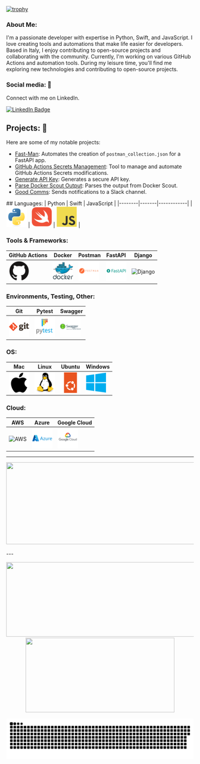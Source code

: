 [![trophy](https://github-profile-trophy.vercel.app/?username=rennf93&title=Stars,Followers,Commits,Repositories,MultipleLang,PullRequest&theme=onedark)](https://github.com/ryo-ma/github-profile-trophy)

### About Me:
I'm a passionate developer with expertise in Python, Swift, and JavaScript. I love creating tools and automations that make life easier for developers. Based in Italy, I enjoy contributing to open-source projects and collaborating with the community. Currently, I'm working on various GitHub Actions and automation tools. During my leisure time, you'll find me exploring new technologies and contributing to open-source projects.

### Social media: 📡
Connect with me on LinkedIn.

[![LinkedIn Badge](https://img.shields.io/badge/LinkedIn-blue?style=for-the-badge&logo=linkedin&logoColor=white)](https://www.linkedin.com/in/renzo-f/)

## Projects: 🚀
Here are some of my notable projects:
- [Fast-Man](https://github.com/rennf93/fast-man): Automates the creation of `postman_collection.json` for a FastAPI app.
- [GitHub Actions Secrets Management](https://github.com/rennf93/github-actions-secrets-mgmt): Tool to manage and automate GitHub Actions Secrets modifications.
- [Generate API Key](https://github.com/rennf93/generate-api-key): Generates a secure API key.
- [Parse Docker Scout Output](https://github.com/rennf93/parse-docker-scout-output): Parses the output from Docker Scout.
- [Good Comms](https://github.com/rennf93/good-comms): Sends notifications to a Slack channel.

<div>
## Languages:
| Python | Swift | JavaScript |
|--------|-------|------------|
| <img src="https://github.com/devicons/devicon/blob/master/icons/python/python-original.svg" title="Python" alt="Python" width="55" height="55"/> | <img src="https://github.com/devicons/devicon/blob/master/icons/swift/swift-original.svg" title="Swift" alt="Swift" width="55" height="55"/> | <img src="https://github.com/devicons/devicon/blob/master/icons/javascript/javascript-original.svg" title="JavaScript" alt="JavaScript" width="55" height="55"/> |

### Tools & Frameworks:
| GitHub Actions | Docker | Postman | FastAPI | Django |
|----------------|--------|---------|---------|---------|
| <img src="https://github.com/devicons/devicon/blob/master/icons/github/github-original.svg" title="GitHub Actions" alt="GitHub Actions" width="55" height="55"/> | <img src="https://github.com/devicons/devicon/blob/master/icons/docker/docker-original-wordmark.svg" title="Docker" alt="Docker" width="55" height="55"/> | <img src="https://github.com/devicons/devicon/blob/master/icons/postman/postman-original-wordmark.svg" title="Postman" alt="Postman" width="55" height="55"/> | <img src="https://github.com/devicons/devicon/blob/master/icons/fastapi/fastapi-original-wordmark.svg" title="FastAPI" alt="FastAPI" width="55" height="55"/> | <img src="https://github.com/devicons/devicon/blob/master/icons/django/django-original-wordmark.svg" title="Django" alt="Django" width="55" height="55"/> |

### Environments, Testing, Other:
| Git | Pytest | Swagger |
|-----|--------|---------|
| <img src="https://github.com/devicons/devicon/blob/master/icons/git/git-original-wordmark.svg" title="Git" alt="Git" width="55" height="55"/> | <img src="https://github.com/devicons/devicon/blob/master/icons/pytest/pytest-original-wordmark.svg" title="Pytest" alt="Pytest" width="55" height="55"/> | <img src="https://github.com/devicons/devicon/blob/master/icons/swagger/swagger-original-wordmark.svg" title="Swagger" alt="Swagger" width="55" height="55"/> |

### OS:
| Mac | Linux | Ubuntu | Windows |
|-------|--------|---------|---------|
| <img src="https://github.com/devicons/devicon/blob/master/icons/apple/apple-original.svg" title="Mac" alt="Mac" width="55" height="55"/> | <img src="https://github.com/devicons/devicon/blob/master/icons/linux/linux-original.svg" title="Linux" alt="Linux" width="55" height="55"/> | <img src="https://github.com/devicons/devicon/blob/master/icons/ubuntu/ubuntu-original.svg" title="Ubuntu" alt="Ubuntu" width="55" height="55"/> | <img src="https://github.com/devicons/devicon/blob/master/icons/windows8/windows8-original.svg" title="Windows" alt="Windows" width="55" height="55"/> |

### Cloud:
| AWS | Azure | Google Cloud |
|-------|---------|---------|
| <img src="https://github.com/devicons/devicon/blob/master/icons/aws/aws-original-wordmark.svg" title="AWS" alt="AWS" width="55" height="55"/> | <img src="https://github.com/devicons/devicon/blob/master/icons/azure/azure-original-wordmark.svg" title="Azure" alt="Azure" width="55" height="55"/> | <img src="https://github.com/devicons/devicon/blob/master/icons/googlecloud/googlecloud-original-wordmark.svg" title="Google Cloud" alt="Google Cloud" width="55" height="55"/> |
</div>

---

<p align="center">
  <img width="800" height="220" src="https://streak-stats.demolab.com?user=rennf93&theme=highcontrast&hide_border=true&border_radius=5&card_width=800">
</p>
---
<p align="center">
  <img width="600" height="200" src="https://github-readme-stats.vercel.app/api?username=rennf93&show_icons=true&theme=vision-friendly-dark">
  <img width="400" height="200" src="https://github-readme-stats.vercel.app/api/top-langs/?username=rennf93&size_weight=0.0005&count_weight=0.3&layout=compact&theme=vision-friendly-dark">
</p>


<p align="center">
 <img width="1000" src="assets/snake.svg" alt="snake"/>
</p>